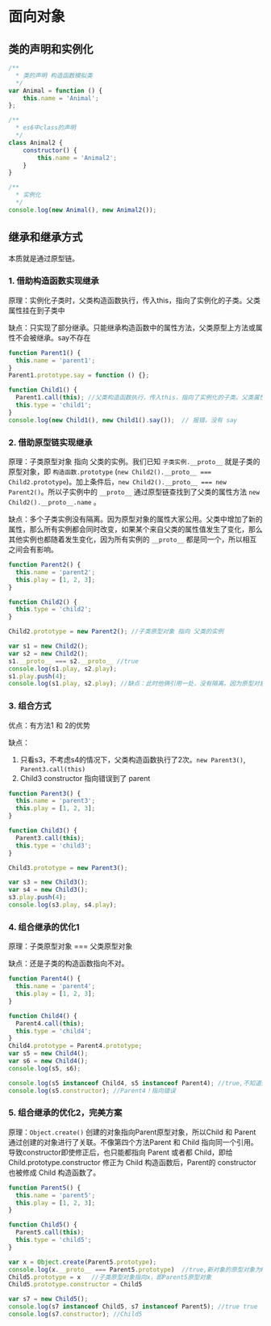 # 面向对象

## 类的声明和实例化

```javascript
/**
  * 类的声明 构造函数模拟类
  */
var Animal = function () {
    this.name = 'Animal';
};

/**
  * es6中class的声明
  */
class Animal2 {
    constructor() {
        this.name = 'Animal2';
    }
}

/**
  * 实例化
  */
console.log(new Animal(), new Animal2());
```

## 继承和继承方式

本质就是通过原型链。

### 1. 借助构造函数实现继承

原理：实例化子类时，父类构造函数执行，传入this，指向了实例化的子类。父类属性挂在到子类中

缺点：只实现了部分继承。只能继承构造函数中的属性方法，父类原型上方法或属性不会被继承。say不存在

```javascript
function Parent1() {
  this.name = 'parent1';
}
Parent1.prototype.say = function () {};

function Child1() {
  Parent1.call(this); //父类构造函数执行，传入this，指向了实例化的子类。父类属性挂在到子类中。也可以apply
  this.type = 'child1';
}
console.log(new Child1(), new Child1().say());  // 报错，没有 say
```

### 2. 借助原型链实现继承

原理：子类原型对象 指向 父类的实例。我们已知 `子类实例.__proto__` 就是子类的原型对象，即 `构造函数.prototype` (`new Child2().__proto__ === Child2.prototype`)。加上条件后，`new Child2().__proto__ === new Parent2()`。所以子实例中的 `__proto__` 通过原型链查找到了父类的属性方法 `new Child2().__proto__.name` 。

缺点：多个子类实例没有隔离。因为原型对象的属性大家公用。父类中增加了新的属性，那么所有实例都会同时改变，如果某个来自父类的属性值发生了变化，那么其他实例也都随着发生变化，因为所有实例的 `__proto__` 都是同一个，所以相互之间会有影响。

```javascript
function Parent2() {
  this.name = 'parent2';
  this.play = [1, 2, 3];
}

function Child2() {
  this.type = 'child2';
}

Child2.prototype = new Parent2(); //子类原型对象 指向 父类的实例

var s1 = new Child2();
var s2 = new Child2();
s1.__proto__ === s2.__proto__ //true
console.log(s1.play, s2.play);
s1.play.push(4);
console.log(s1.play, s2.play); //缺点：此时他俩引用一处，没有隔离。因为原型对象的属性大家公用
```

### 3. 组合方式

优点：有方法1 和 2的优势

缺点：

1. 只看s3，不考虑s4的情况下，父类构造函数执行了2次。`new Parent3()`, `Parent3.call(this)`
1. Child3 constructor 指向错误到了 parent

```javascript
function Parent3() {
  this.name = 'parent3';
  this.play = [1, 2, 3];
}

function Child3() {
  Parent3.call(this);
  this.type = 'child3';
}

Child3.prototype = new Parent3();

var s3 = new Child3();
var s4 = new Child3();
s3.play.push(4);
console.log(s3.play, s4.play);
```

### 4. 组合继承的优化1

原理：子类原型对象 === 父类原型对象

缺点：还是子类的构造函数指向不对。

```javascript
function Parent4() {
  this.name = 'parent4';
  this.play = [1, 2, 3];
}

function Child4() {
  Parent4.call(this);
  this.type = 'child4';
}
Child4.prototype = Parent4.prototype;
var s5 = new Child4();
var s6 = new Child4();
console.log(s5, s6);

console.log(s5 instanceof Child4, s5 instanceof Parent4); //true,不知道到底谁直接创建的
console.log(s5.constructor); //Parent4！指向错误
```

### 5. 组合继承的优化2，完美方案

原理：`Object.create()` 创建的对象指向Parent原型对象，所以Child 和 Parent 通过创建的对象进行了关联。不像第四个方法Parent 和 Child 指向同一个引用。导致constructor即使修正后，也只能都指向 Parent 或者都 Child，即给 Child.prototype.constructor 修正为 Child 构造函数后，Parent的 constructor 也被修成 Child 构造函数了。

```javascript
function Parent5() {
  this.name = 'parent5';
  this.play = [1, 2, 3];
}

function Child5() {
  Parent5.call(this);
  this.type = 'child5';
}

var x = Object.create(Parent5.prototype);
console.log(x.__proto__ === Parent5.prototype)  //true,新对象的原型对象为Parent5原型对象
Child5.prototype = x   //子类原型对象指向x，即Parent5原型对象
Child5.prototype.constructor = Child5

var s7 = new Child5();
console.log(s7 instanceof Child5, s7 instanceof Parent5); //true true
console.log(s7.constructor); //Child5
```